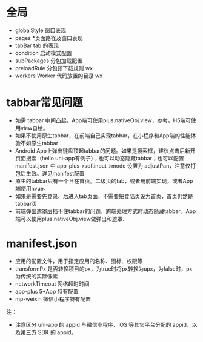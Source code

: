 # 全局

* globalStyle 窗口表现
* pages *页面路径及窗口表现
* tabBar  tab 的表现
* condition 启动模式配置
* subPackages 分包加载配置
* preloadRule 分包预下载规则 wx
* workers Worker 代码放置的目录 wx

# tabbar常见问题

* 如需 tabbar 中间凸起，App端可使用plus.nativeObj.view，参考。H5端可使用view自绘。
* 如果不使用原生tabbar，在前端自己实现tabbar，在小程序和App端的性能体验不如原生tabbar
* Android App上弹出键盘顶起tabbar的问题。如果是搜索框，建议点击后新开页面搜索（hello uni-app有例子）；也可以动态隐藏tabbar；也可以配置 manifest.json 中 app-plus->softinput->mode 设置为 adjustPan，注意仅打包后生效。详见manifest配置
* 原生的tabbar只有一个且在首页。二级页的tab，或者用前端实现，或者App端使用nvue。
* 如果是需要先登录、后进入tab页面，不需要把登陆页设为首页，首页仍然是tabbar页
* 前端弹出遮罩层挡不住tabbar的问题，跨端处理方式时动态隐藏tabbar。App端可以使用plus.nativeObj.view做弹出和遮罩.

# manifest.json

* 应用的配置文件，用于指定应用的名称、图标、权限等
* transformPx 是否转换项目的px，为true时将px转换为upx，为false时，px为传统的实际像素
* networkTimeout 网络超时时间
* app-plus 5+App 特有配置
* mp-weixin 微信小程序特有配置
  
注：
* 注意区分 uni-app 的 appid 与微信小程序、iOS 等其它平台分配的 appid，以及第三方 SDK 的 appid。